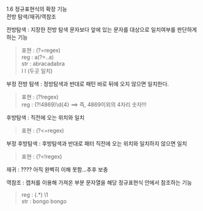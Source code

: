 1.6 정규표현식의 확장 기능  
전방 탐색/재귀/역참조  

전방탐색 : 지장한 전방 탐색 문자보다 앞에 있는 문자를 대상으로 일치여부를 판단하게 하는 기능  
>	표현 :  (?=regex)  
>	reg : a(?=..a)  
>	str : abracadabra  
>             I      I (두곳 일치)  

부정 전방 탐색 : 정방탐색과 반대로 패턴 바로 뒤에 오지 않으면 일치한다.  
>    표현 : (?!regex)  
>	reg : (?!4869)\d{4}  ==>  즉, 4869이외의 4자리 숫자!!!  

후방탐색 : 직전에 오는 위치와 일치  
>	표현 : (?<=regex)  

부정 후방탐색 : 후방탐색과 반대로 패터 직전에 오는 위치와 일치하지 않으면 일치  
>	표현 : (?<!regex)  

재귀 : ???? 아직 완벽히 이해 못함...추후 보충  


역참조 :  캡처를 이용해 가져온 부분 문자열을 해당 정규표현식 안에서 참조하는 기능  
>	reg : (.*) \1  
>    str : bongo bongo	  
